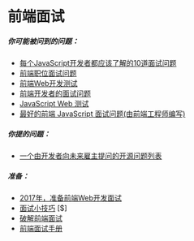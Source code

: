 # 前端面试

##### 你可能被问到的问题：

* [每个JavaScript开发者都应该了解的10道面试问题](https://medium.com/javascript-scene/10-interview-questions-every-javascript-developer-should-know-6fa6bdf5ad95)
* [前端职位面试问题](http://h5bp.github.io/Front-end-Developer-Interview-Questions/)
* [前端Web开发测试](http://davidshariff.com/quiz/)
* [前端开发者的面试问题](http://thatjsdude.com/interview/index.html)
* [JavaScript Web 测试](http://davidshariff.com/js-quiz/)
* [最好的前端 JavaScript 面试问题(由前端工程师编写)](https://performancejs.com/post/hde6d32/The-Best-Frontend-JavaScript-Interview-Questions-(Written-by-a-Frontend-Engineer))

##### 你提的问题：

* [一个由开发者向未来雇主提问的开源问题列表](https://github.com/ChiperSoft/InterviewThis)

##### 准备：

* [2017年，准备前端Web开发面试](http://davidshariff.com/blog/preparing-for-a-front-end-web-development-interview-in-2017/)
* [面试小技巧](https://www.interviewcake.com/) [$]
* [破解前端面试](https://medium.freecodecamp.com/cracking-the-front-end-interview-9a34cd46237)
* [前端面试手册](https://github.com/yangshun/front-end-interview-handbook)
